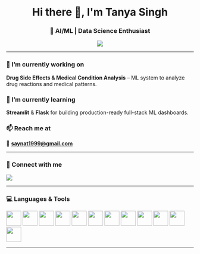 <h1 align="center">Hi there 👋, I'm Tanya Singh</h1>
<h3 align="center">🚀 AI/ML | Data Science Enthusiast</h3>

<p align="center">
  <img src="https://readme-typing-svg.demolab.com/?lines=Machine+Learning+Enthusiast;Data+Science+Practitioner;Always+learning+new+things...&center=true&width=500&height=30">
</p>

---

### 🔭 I’m currently working on  
**Drug Side Effects & Medical Condition Analysis** – ML system to analyze drug reactions and medical patterns.

### 🌱 I’m currently learning  
**Streamlit** & **Flask** for building production-ready full-stack ML dashboards.

### 📫 Reach me at  
📧 **saynat1999@gmail.com**

---

### 🤝 Connect with me
<p align="left">
  <a href="https://www.linkedin.com/in/tanya-singh--" target="_blank">
    <img src="https://img.shields.io/badge/LinkedIn-Tanya%20Singh-blue?style=for-the-badge&logo=linkedin" />
  </a>
</p>

---

### 💻 Languages & Tools

<p align="left">
  <img src="https://cdn.jsdelivr.net/gh/devicons/devicon/icons/python/python-original.svg" width="40" height="40" />
  <img src="https://cdn.jsdelivr.net/gh/devicons/devicon/icons/pytorch/pytorch-original.svg" width="40" height="40" />
  <img src="https://cdn.jsdelivr.net/gh/devicons/devicon/icons/tensorflow/tensorflow-original.svg" width="40" height="40" />
  <img src="https://cdn.jsdelivr.net/gh/devicons/devicon/icons/flask/flask-original.svg" width="40" height="40" />
  <img src="https://cdn.jsdelivr.net/gh/devicons/devicon/icons/react/react-original.svg" width="40" height="40" />
  <img src="https://cdn.jsdelivr.net/gh/devicons/devicon/icons/html5/html5-original.svg" width="40" height="40" />
  <img src="https://cdn.jsdelivr.net/gh/devicons/devicon/icons/css3/css3-original.svg" width="40" height="40" />
  <img src="https://cdn.jsdelivr.net/gh/devicons/devicon/icons/mysql/mysql-original.svg" width="40" height="40" />
  <img src="https://cdn.jsdelivr.net/gh/devicons/devicon/icons/git/git-original.svg" width="40" height="40" />
  <img src="https://cdn.jsdelivr.net/gh/devicons/devicon/icons/figma/figma-original.svg" width="40" height="40" />
  <img src="https://cdn.jsdelivr.net/gh/devicons/devicon/icons/linux/linux-original.svg" width="40" height="40" />
  <img src="https://cdn.jsdelivr.net/gh/devicons/devicon/icons/cplusplus/cplusplus-original.svg" width="40" height="40" />
</p>

---
